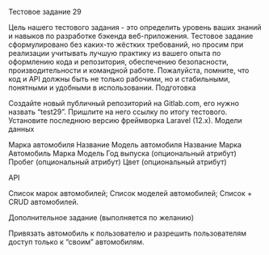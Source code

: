 Тестовое задание 29

Цель нашего тестового задания - это определить уровень ваших знаний и навыков по разработке бэкенда веб-приложения. Тестовое задание сформулировано без каких-то жёстких требований, но просим при реализации учитывать лучшую практику из вашего опыта по оформлению кода и репозитория, обеспечению безопасности, производительности и командной работе. Пожалуйста, помните, что код и API должны быть не только рабочими, но и стабильными, понятными и удобными в использовании.
Подготовка

Создайте новый публичный репозиторий на Gitlab.com, его нужно назвать “test29”. Пришлите на него ссылку по итогу тестового.
Установите последнюю версию фреймворка Laravel (12.x).
Модели данных

Марка автомобиля
    Название
Модель автомобиля
    Название
    Марка
Автомобиль
    Марка
    Модель
    Год выпуска (опциональный атрибут)
    Пробег (опциональный атрибут)
    Цвет (опциональный атрибут)


    
API

Список марок автомобилей;
Список моделей автомобилей;
Список + CRUD автомобилей.


Дополнительное задание
(выполняется по желанию)

Привязать автомобиль к пользователю и разрешить пользователям доступ только к “своим” автомобилям.
